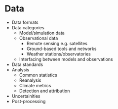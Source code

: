 # Data

* Data formats
* Data categories
  * Model/simulation data
  * Observational data
    * Remote sensing e.g. satellites
    * Ground-based tools and networks
    * Weather stations/observatories
  * Interfacing between models and observations
* Data standards
* Analysis
  * Common statistics
  * Reanalysis
  * Climate metrics
  * Detection and attribution
* Uncertainities
* Post-processing

